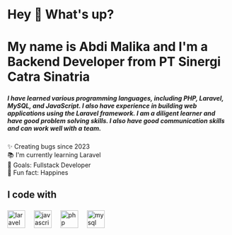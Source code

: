 <h1 align="left">Hey 👋 What's up?</h1>

###

<h1 align="left">My name is Abdi Malika and I'm a Backend Developer from PT Sinergi Catra Sinatria</h1>

###

<h5 align="left">I have learned various programming languages, including PHP, Laravel, MySQL, and JavaScript. I also have experience in building web applications using the Laravel framework. I am a diligent learner and have good problem solving skills. I also have good communication skills and can work well with a team.</h5>

###

<p align="left">✨ Creating bugs since 2023<br>📚 I'm currently learning Laravel<br>🎯 Goals:  Fullstack Developer<br>🎲 Fun fact: Happines</p>

###

<h2 align="left">I code with</h2>

###

<div align="left">
  <img src="https://cdn.simpleicons.org/laravel/FF2D20" height="40" alt="laravel logo"  />
  <img width="12" />
  <img src="https://cdn.jsdelivr.net/gh/devicons/devicon/icons/javascript/javascript-original.svg" height="40" alt="javascript logo"  />
  <img width="12" />
  <img src="https://cdn.simpleicons.org/php/777BB4" height="40" alt="php logo"  />
  <img width="12" />
  <img src="https://cdn.simpleicons.org/mysql/4479A1" height="40" alt="mysql logo"  />
</div>

###
